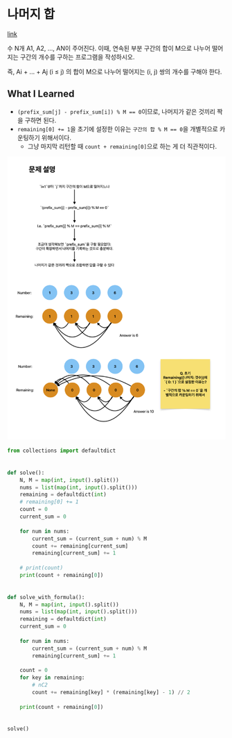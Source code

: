 # 나머지 합

[link](https://www.acmicpc.net/problem/10986)

수 N개 A1, A2, ..., AN이 주어진다. 이때, 연속된 부분 구간의 합이 M으로 나누어 떨어지는 구간의 개수를 구하는 프로그램을 작성하시오.

즉, Ai + ... + Aj (i ≤ j) 의 합이 M으로 나누어 떨어지는 (i, j) 쌍의 개수를 구해야 한다.

## What I Learned

- `(prefix_sum[j] - prefix_sum[i]) % M == 0`이므로, 나머지가 같은 것끼리 짝을 구하면 된다.
- `remaining[0] += 1`을 초기에 설정한 이유는 `구간의 합 % M == 0`을 개별적으로 카운팅하기 위해서이다.
  - 그냥 마지막 리턴할 때 `count + remaining[0]`으로 하는 게 더 직관적이다.

![b10986](./b10986.png)

```python
from collections import defaultdict


def solve():
    N, M = map(int, input().split())
    nums = list(map(int, input().split()))
    remaining = defaultdict(int)
    # remaining[0] += 1
    count = 0
    current_sum = 0

    for num in nums:
        current_sum = (current_sum + num) % M
        count += remaining[current_sum]
        remaining[current_sum] += 1

    # print(count)
    print(count + remaining[0])


def solve_with_formula():
    N, M = map(int, input().split())
    nums = list(map(int, input().split()))
    remaining = defaultdict(int)
    current_sum = 0

    for num in nums:
        current_sum = (current_sum + num) % M
        remaining[current_sum] += 1

    count = 0
    for key in remaining:
        # nC2
        count += remaining[key] * (remaining[key] - 1) // 2

    print(count + remaining[0])


solve()

```
